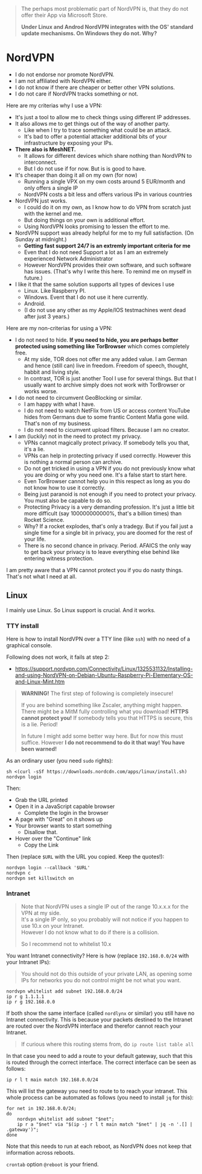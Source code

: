 > The perhaps most problematic part of NordVPN is, that they do not offer their App via Microsoft Store.
>
> **Under Linux and Androd NordVPN integrates with the OS' standard update mechanisms.  On Windows they do not.  Why?**


# NordVPN

- I do not endorse nor promote NordVPN.
- I am not affiliated with NordVPN either.
- I do not know if there are cheaper or better other VPN solutions.
- I do not care if NordVPN tracks something or not.

Here are my criterias why I use a VPN:

- It's just a tool to allow me to check things using different IP addresses.
- It also allows me to get things out of the way of another party.
  - Like when I try to trace something what could be an attack.
  - It's bad to offer a potential attacker additional bits of your infrastructure by exposing your IPs.
- **There also is MeshNET.**
  - It allows for different devices which share nothing than NordVPN to interconnect.
  - But I do not use if for now.  But is is good to have.
- It's cheaper than doing it all on my own (for now)
  - Running a single VPX on my own costs around 5 EUR/month and only offers a single IP
  - NordVPN costs a bit less and offers various IPs in various countries
- NordVPN just works.
  - I could do it on my own, as I know how to do VPN from scratch just with the kernel and me.
  - But doing things on your own is additional effort.
  - Using NordVPN looks promising to lessen the effort to me.
- NordVPN support was already helpful for me to my full satisfaction.  (On Sunday at midnight.)
  - **Getting fast support 24/7 is an extremly important criteria for me**
  - Even that I do not need Support a lot as I am an extremely experienced Network Administrator
  - However NordVPN provides their own software, and such software has issues.  (That's why I write this here.  To remind me on myself in future.)
- I like it that the same solution supports all types of devices I use
  - Linux.  Like Raspberry PI.
  - Windows.  Event that I do not use it here currently.
  - Android.
  - (I do not use any other as my Apple/IOS testmachines went dead after just 3 years.)
 
Here are my non-criterias for using a VPN:

- I do not need to hide.  **If you need to hide, you are perhaps better protected using something like TorBrowser** which comes completely free.
  - At my side, TOR does not offer me any added value.  I am German and hence (still can) live in freedom.  Freedom of speech, thought, habbit and living style.
  - In contrast, TOR is just another Tool I use for several things.  But that I usually want to archive simply does not work with TorBrowser or works worse.
- I do not need to circumvent GeoBlocking or similar.
  - I am happy with what I have.
  - I do not need to watch NetFlix from US or access content YouTube hides from Germans due to some frantic Content Mafia gone wild.  That's non of my business.
  - I do not need to cicumvent upload filters.  Because I am no creator.
- I am (luckily) not in the need to protect my privacy.
  - VPNs cannot magically protect privacy.  If somebody tells you that, it's a lie.
  - VPNs can help in protecting privacy if used correctly.  However this is nothing a normal person can archive.
  - Do not get tricked in using a VPN if you do not previously know what you are doing or why you need one.  It's a false start to start here.
  - Even TorBrowser cannot help you in this respect as long as you do not know how to use it correctly.
  - Being just paranoid is not enough if you need to protect your privacy.  You must also be capable to do so.
  - Protecting Privacy is a very demanding profession.  It's just a little bit more difficult (say 100000000000%, that's a billion times) than Rocket Science.
  - Why?  If a rocket explodes, that's only a tradegy.  But if you fail just a single time for a single bit in privacy, you are doomed for the rest of your life.
  - There is no second chance in privacy.  Period.  AFAICS the only way to get back your privacy is to leave everything else behind like entering witness protection.

I am pretty aware that a VPN cannot protect you if you do nasty things.  That's not what I need at all.


## Linux

I mainly use Linux.   So Linux support is crucial.  And it works.

### TTY install

Here is how to install NordVPN over a TTY line (like `ssh`) with no need of a graphical console.

Following does not work, it fails at step 2:

- <https://support.nordvpn.com/Connectivity/Linux/1325531132/Installing-and-using-NordVPN-on-Debian-Ubuntu-Raspberry-Pi-Elementary-OS-and-Linux-Mint.htm>

> **WARNING!** The first step of following is completely insecure!
>
> If you are behind something like Zscaler, anything might happen.  There might be a MitM fully controlling what you download!
> **HTTPS cannot protect you!**  If somebody tells you that HTTPS is secure, this is a lie.  Period!
>
> In future I might add some better way here.  But for now this must suffice.  However **I do not recommend to do it that way!  You have been warned!**

As an ordinary user (you need `sudo` rights):

	sh <(curl -sSf https://downloads.nordcdn.com/apps/linux/install.sh)
	nordvpn login

Then:

- Grab the URL printed
- Open it in a JavaScript capable browser
  - Complete the login in the browser
- A page with "Great" on it shows up
- Your browser wants to start something
  - Disallow that.
- Hover over the "Continue" link
  - Copy the Link

Then (replace `$URL` with the URL you copied.  Keep the quotes!):

	nordvpn login --callback '$URL'
	nordvpn c
	nordvpn set killswitch on


### Intranet

> Note that NordVPN uses a single IP out of the range 10.x.x.x for the VPN at my side.  
> It's a single IP only, so you probably will not notice if you happen to use 10.x on your Intranet.  
> However I do not know what to do if there is a collision.
>
> So I recommend not to whitelist 10.x

You want Intranet connectivity?  Here is how (replace `192.168.0.0/24` with your Intranet IPs):

> You should not do this outside of your private LAN, as opening some IPs for networks you do not control might be not what you want.

	nordvpn whitelist add subnet 192.168.0.0/24
	ip r g 1.1.1.1
	ip r g 192.168.0.0

If both show the same interface (called `nordlynx` or similar) you still have no Intranet connectivity.
This is because your packets destined to the Intranet are routed over the NordVPN interface and therefor cannot reach your Intranet.

> If curious where this routing stems from, do `ip route list table all`

In that case you need to add a route to your default gateway, such that this is routed through the correct interface.
The correct interface can be seen as follows:

	ip r l t main match 192.168.0.0/24

This will list the gateway you need to route to to reach your intranet.  This whole process can be automated as follows (you need to install `jq` for this):

	for net in 192.168.0.0/24;
	do
		nordvpn whitelist add subnet "$net";
		ip r a "$net" via "$(ip -j r l t main match "$net" | jq -n '.[] | .gateway')";
	done

Note that this needs to run at each reboot, as NordVPN does not keep that information across reboots.

`crontab` option `@reboot` is your friend.
